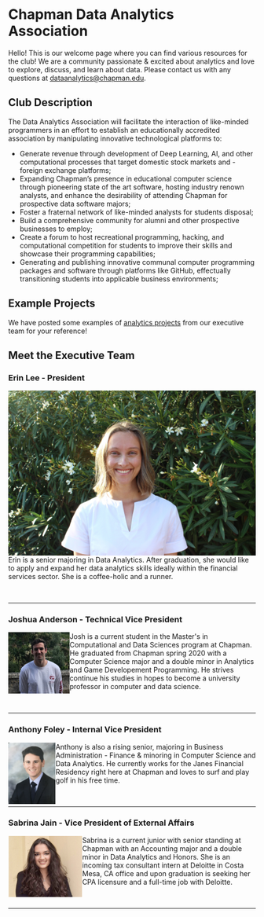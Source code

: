 # Chapman Data Analytics Association
Hello! This is our welcome page where you can find various resources for the club! We are a community passionate & excited about analytics and love to explore, discuss, and learn about data. Please contact us with any questions at dataanalytics@chapman.edu.

## Club Description
The Data Analytics Association will facilitate the interaction of like-minded programmers in an effort to establish an educationally accredited association by manipulating innovative technological platforms to:

- Generate revenue through development of Deep Learning, AI, and other computational processes that target domestic stock markets and - foreign exchange platforms;
- Expanding Chapman’s presence in educational computer science through pioneering state of the art software, hosting industry renown analysts, and enhance the desirability of attending Chapman for prospective data software majors;
- Foster a fraternal network of like-minded analysts for students disposal;
- Build a comprehensive community for alumni and other prospective businesses to employ;
- Create a forum to host recreational programming, hacking, and computational competition for students to improve their skills and showcase their programming capabilities;
- Generating and publishing innovative communal computer programming packages and software through platforms like GitHub, effectually transitioning students into applicable business environments;

## Example Projects
We have posted some examples of [analytics projects](https://github.com/ChapmanDAA/Welcome-Page/tree/master/Example%20Projects) from our executive team for your reference!

## Meet the Executive Team

### Erin Lee - President 

<img align="left" src="https://github.com/ChapmanDAA/Welcome-Page/blob/master/src/imgs/el.JPG">

Erin is a senior majoring in Data Analytics. After graduation, she would like to apply and expand her data analytics skills ideally within the financial services sector.  She is a coffee-holic and a runner.

</br>

--- 

### Joshua Anderson - Technical Vice President 

<img align="left" src="https://github.com/ChapmanDAA/Welcome-Page/blob/master/src/imgs/JA.jpg" width="125" height="125">

Josh is a current student in the Master's in Computational and Data Sciences program at Chapman. He graduated from Chapman spring 2020 with a Computer Science major and a double minor in Analytics and Game Developement Programming. He strives continue his studies in hopes to become a university professor in computer and data science.

</br>

---

### Anthony Foley - Internal Vice President

<img align="left" src="https://github.com/ChapmanDAA/Welcome-Page/blob/master/src/imgs/Foley.JPG" height="125">

Anthony is also a rising senior, majoring in Business Administration - Finance & minoring in Computer Science and Data Analytics. He currently works for the Janes Financial Residency right here at Chapman and loves to surf and play golf in his free time.

</br>

---

### Sabrina Jain - Vice President of External Affairs

<img align="left" src="https://github.com/ChapmanDAA/Welcome-Page/blob/master/src/imgs/sj.png" height="125">

Sabrina is a current junior with senior standing at Chapman with an Accounting major and a double minor in Data Analytics and Honors. She is an incoming tax consultant intern at Deloitte in Costa Mesa, CA office and upon graduation is seeking her CPA licensure and a full-time job with Deloitte.

</br>  

---
